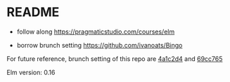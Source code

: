 README
===

+ follow along https://pragmaticstudio.com/courses/elm

+ borrow brunch setting https://github.com/ivanoats/Bingo

For future reference, brunch setting of this repo are [4a1c2d4](https://github.com/kangkyu/Bingo-016/commit/4a1c2d4bb229a5f593271523d6136f2ab2c5ecf1) and [69cc765](https://github.com/kangkyu/Bingo-016/commit/69cc765bfb4c32bbc3673390ce8c52e270274e8e)

Elm version: 0.16
